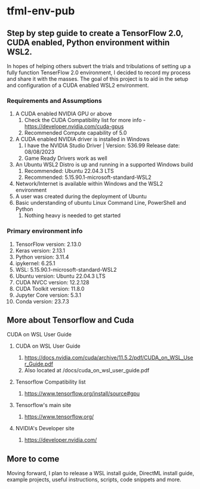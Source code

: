 # tfml-env-pub

## Step by step guide to create a TensorFlow 2.0, CUDA enabled, Python environment within WSL2.
In hopes of helping others subvert the trials and tribulations of setting up a fully function TenserFlow 2.0 environment, I decided to record my process and share it with the masses. The goal of this project is to aid in the setup and configuration of a CUDA enabled WSL2 environment.

### Requirements and Assumptions
1. A CUDA enabled NVIDIA GPU or above
    1. Check the CUDA Compatibility list for more info - https://developer.nvidia.com/cuda-gpus
    1. Recommended Compute capability of 5.0
1. A CUDA enabled NVIDIA driver is installed in Windows
    1. I have the NVIDIA Studio Driver | Version: 536.99 Release date: 08/08/2023
    1. Game Ready Drivers work as well
1. An Ubuntu WSL2 Distro is up and running in a supported Windows build
    1. Recommended: Ubuntu 22.04.3 LTS
    1. Recommended: 5.15.90.1-microsoft-standard-WSL2
1. Network/Internet is available within Windows and the WSL2 environment
1. A user was created during the deployment of Ubuntu
1. Basic understanding of ubuntu Linux Command Line, PowerShell and Python
    1. Nothing heavy is needed to get started

### Primary environment info
1. TensorFlow version: 2.13.0
1. Keras version: 2.13.1
1. Python version: 3.11.4
1. ipykernel: 6.25.1
1. WSL: 5.15.90.1-microsoft-standard-WSL2
1. Ubuntu version: Ubuntu 22.04.3 LTS
1. CUDA NVCC version: 12.2.128
1. CUDA Toolkit version: 11.8.0
1. Jupyter Core version: 5.3.1
1. Conda version: 23.7.3

## More about Tensorflow and Cuda

CUDA on WSL User Guide
1.  CUDA on WSL User Guide
    1. https://docs.nvidia.com/cuda/archive/11.5.2/pdf/CUDA_on_WSL_User_Guide.pdf
    1. Also located at /docs/cuda_on_wsl_user_guide.pdf

1. Tensorflow Compatibility list
    1. https://www.tensorflow.org/install/source#gpu

1. Tensorflow's main site
    1. https://www.tensorflow.org/

1. NVIDIA's Developer site
    1. https://developer.nvidia.com/

## More to come

Moving forward, I plan to release a WSL install guide, DirectML install guide, example projects, useful instructions, scripts, code snippets and more.







